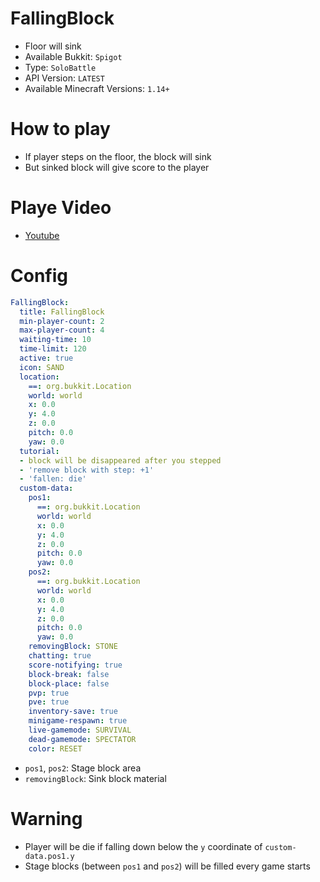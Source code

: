 # FallingBlock
- Floor will sink
- Available Bukkit: `Spigot` 
- Type: `SoloBattle`
- API Version: `LATEST`
- Available Minecraft Versions: `1.14+`

# How to play
- If player steps on the floor, the block will sink
- But sinked block will give score to the player

# Playe Video
- [Youtube](https://www.youtube.com/watch?v=f6_GAp6FOVs)

# Config
```yaml
FallingBlock:
  title: FallingBlock
  min-player-count: 2
  max-player-count: 4
  waiting-time: 10
  time-limit: 120
  active: true
  icon: SAND
  location:
    ==: org.bukkit.Location
    world: world
    x: 0.0
    y: 4.0
    z: 0.0
    pitch: 0.0
    yaw: 0.0
  tutorial:
  - block will be disappeared after you stepped
  - 'remove block with step: +1'
  - 'fallen: die'
  custom-data:
    pos1:
      ==: org.bukkit.Location
      world: world
      x: 0.0
      y: 4.0
      z: 0.0
      pitch: 0.0
      yaw: 0.0
    pos2:
      ==: org.bukkit.Location
      world: world
      x: 0.0
      y: 4.0
      z: 0.0
      pitch: 0.0
      yaw: 0.0
    removingBlock: STONE
    chatting: true
    score-notifying: true
    block-break: false
    block-place: false
    pvp: true
    pve: true
    inventory-save: true
    minigame-respawn: true
    live-gamemode: SURVIVAL
    dead-gamemode: SPECTATOR
    color: RESET
```
- `pos1`, `pos2`: Stage block area
- `removingBlock`: Sink block material


# Warning
- Player will be die if falling down below the `y` coordinate of `custom-data.pos1.y`
- Stage blocks (between `pos1` and `pos2`) will be filled every game starts